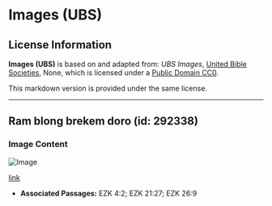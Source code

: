 # Images (UBS)

## License Information

**Images (UBS)** is based on and adapted from: _UBS Images_, [United Bible Societies](https://unitedbiblesocieties.org/), None, which is licensed under a [Public Domain CC0](https://creativecommons.org/public-domain/cc0/).

This markdown version is provided under the same license.



--------------------------------

## Ram blong brekem doro (id: 292338)

### Image Content

![Image](https://cdn.aquifer.bible/aquifer-content/resources/Media/WEB-0062_battering_ram.jpg)

[link](https://cdn.aquifer.bible/aquifer-content/resources/Media/WEB-0062_battering_ram.jpg)

* **Associated Passages:** EZK 4:2; EZK 21:27; EZK 26:9

